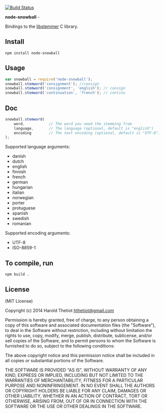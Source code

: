 [![Build Status](https://travis-ci.org/hthetiot/node-snowball.svg?branch=master)](https://travis-ci.org/hthetiot/node-snowball)


**node-snowball** - 

Bindings to the [libstemmer](http://snowball.tartarus.org/download.php) C library.

## Install
```
npm install node-snowball
```

## Usage

```javascript
var snowball = require('node-snowball');
snowball.stemword('consignment'); //consign
snowball.stemword('consignment', 'english'); // consign
snowball.stemword('continuation', 'french'); // continu
```

## Doc

``` javascript
snowball.stemword(
	word, 			// The word you need the stemming from 
	language, 		// The language (optional, default is "english") 
	encoding		// The text encoding (optional, default is "UTF-8") 
); 
```

Supported language arguments:

 * danish
 * dutch
 * english
 * finnish
 * french
 * german
 * hungarian
 * italian
 * norwegian
 * porter
 * protuguese
 * spanish
 * swedish
 * romanian

Supported encoding arguments:

 * UTF-8
 * ISO-8859-1

## To compile, run

```
npm build .
```

## License

(MIT License)

Copyright (c) 2014 Harold Thetiot <hthetiot@gmail.com>

Permission is hereby granted, free of charge, to any person obtaining
a copy of this software and associated documentation files (the
"Software"), to deal in the Software without restriction, including
without limitation the rights to use, copy, modify, merge, publish,
distribute, sublicense, and/or sell copies of the Software, and to
permit persons to whom the Software is furnished to do so, subject to
the following conditions:

The above copyright notice and this permission notice shall be
included in all copies or substantial portions of the Software.

THE SOFTWARE IS PROVIDED "AS IS", WITHOUT WARRANTY OF ANY KIND,
EXPRESS OR IMPLIED, INCLUDING BUT NOT LIMITED TO THE WARRANTIES OF
MERCHANTABILITY, FITNESS FOR A PARTICULAR PURPOSE AND
NONINFRINGEMENT. IN NO EVENT SHALL THE AUTHORS OR COPYRIGHT HOLDERS BE
LIABLE FOR ANY CLAIM, DAMAGES OR OTHER LIABILITY, WHETHER IN AN ACTION
OF CONTRACT, TORT OR OTHERWISE, ARISING FROM, OUT OF OR IN CONNECTION
WITH THE SOFTWARE OR THE USE OR OTHER DEALINGS IN THE SOFTWARE.